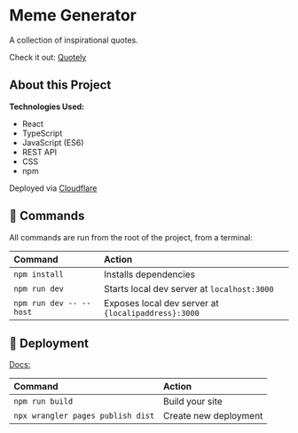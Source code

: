 # Meme Generator

A collection of inspirational quotes.

Check it out: [Quotely](https://quotely.pages.dev/)

## About this Project

**Technologies Used:**

- React
- TypeScript
- JavaScript (ES6)
- REST API
- CSS
- npm

<!-- Colors and combinations returned via JSON API [Color Picker API](https://www.thecolorapi.com/) -->

<!-- [Figma design file](https://www.figma.com/file/uMRRCvFNkalcPhBOtRyqXX/Portfolio-v2.5?node-id=2%3A3) -->

Deployed via [Cloudflare](https://www.cloudflare.com/)

## 🧞 Commands

All commands are run from the root of the project, from a terminal:

| Command                 | Action                                              |
| :---------------------- | :-------------------------------------------------- |
| `npm install`           | Installs dependencies                               |
| `npm run dev`           | Starts local dev server at `localhost:3000`         |
| `npm run dev -- --host` | Exposes local dev server at `{localipaddress}:3000` |

## 🚀 Deployment

[Docs:](https://vitejs.dev/guide/static-deploy.html#cloudflare-pages)

| Command                           | Action                |
| :-------------------------------- | :-------------------- |
| `npm run build`                   | Build your site       |
| `npx wrangler pages publish dist` | Create new deployment |
